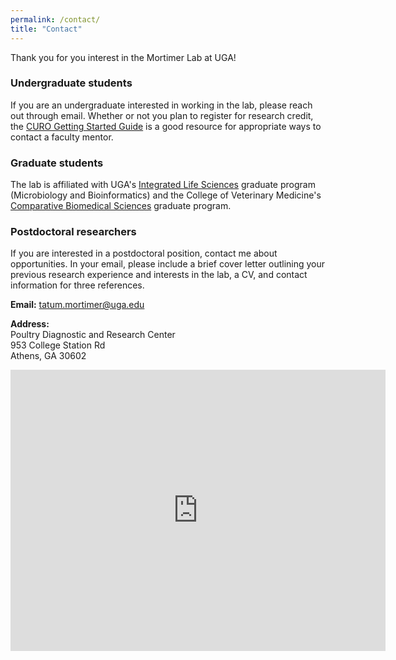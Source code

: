 ```yaml
---
permalink: /contact/
title: "Contact"
---
```


Thank you for you interest in the Mortimer Lab at UGA!

### Undergraduate students

If you are an undergraduate interested in working in the lab, please reach out through email. Whether or not you plan to register for research credit, the [CURO Getting Started Guide](https://curo.uga.edu/students/getting_started_guide.html) is a good resource for appropriate ways to contact a faculty mentor.

### Graduate students

The lab is affiliated with UGA's [Integrated Life Sciences](https://ils.uga.edu/) graduate program (Microbiology and Bioinformatics) and the College of Veterinary Medicine's [Comparative Biomedical Sciences](https://vet.uga.edu/education/phd-and-masters-degree-programs/comparative-biomedical-sciences-graduate-program/) graduate program. 

### Postdoctoral researchers

If you are interested in a postdoctoral position, contact me about opportunities. In your email, please include a brief cover letter outlining your previous research experience and interests in the lab, a CV, and contact information for three references.

**Email:** <a href="mailto:tatum.mortimer@uga.edu" target="_blank">tatum.mortimer@uga.edu</a>

**Address:** <br>
Poultry Diagnostic and Research Center <br>
953 College Station Rd <br>
Athens, GA 30602 <br>

<iframe src="https://www.google.com/maps/embed?pb=!1m14!1m8!1m3!1d13242.089392515303!2d-83.35495!3d33.927691!3m2!1i1024!2i768!4f13.1!3m3!1m2!1s0x88f66cf4547d8c4d%3A0x581635085d213f1b!2sPoultry%20Diagnostic%20%26%20Research%20Center!5e0!3m2!1sen!2sus!4v1694717426157!5m2!1sen!2sus" width="600" height="450" style="border:0;" allowfullscreen="" loading="lazy" referrerpolicy="no-referrer-when-downgrade"></iframe>

